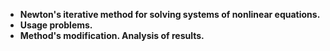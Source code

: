 * **Newton's iterative method for solving systems of nonlinear equations.**
* **Usage problems.**
* **Method's modification. Analysis of results.**
